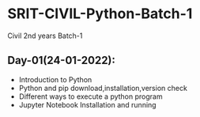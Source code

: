 # SRIT-CIVIL-Python-Batch-1
Civil 2nd years Batch-1

## Day-01(24-01-2022):
  - Introduction to Python
  - Python and pip download,installation,version check
  - Different ways to execute a python program
  - Jupyter Notebook Installation and running

